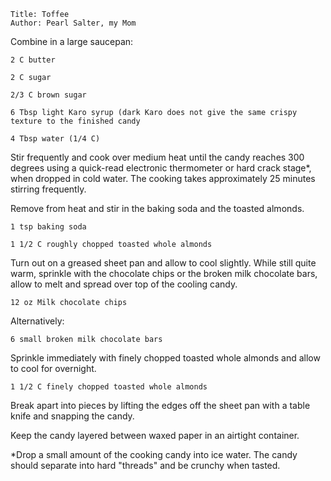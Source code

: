 ~~~ recipe-info
Title: Toffee
Author: Pearl Salter, my Mom
~~~

Combine in a large saucepan:

~~~ recipe-ingredients
2 C butter

2 C sugar

2/3 C brown sugar

6 Tbsp light Karo syrup (dark Karo does not give the same crispy texture to the finished candy

4 Tbsp water (1/4 C)
~~~

Stir frequently and cook over medium heat until the candy reaches 300 degrees using a quick-read electronic
thermometer or hard crack stage*, when dropped in cold water. The cooking takes approximately 25
minutes stirring frequently.

Remove from heat and stir in the baking soda and the toasted almonds.

~~~ recipe-ingredients
1 tsp baking soda

1 1/2 C roughly chopped toasted whole almonds
~~~

Turn out on a greased sheet pan and allow to cool slightly. While still quite warm, sprinkle with
the chocolate chips or the broken milk chocolate bars, allow to melt and spread over top of the
cooling candy.

~~~ recipe-ingredients
12 oz Milk chocolate chips
~~~

Alternatively:

~~~ recipe-ingredients
6 small broken milk chocolate bars
~~~

Sprinkle immediately with finely chopped toasted whole almonds and allow to cool for overnight.

~~~ recipe-ingredients
1 1/2 C finely chopped toasted whole almonds
~~~

Break apart into pieces by lifting the edges off the sheet pan with a table knife and snapping the
candy.

Keep the candy layered between waxed paper in an airtight container.

*Drop a small amount of the cooking candy into ice water. The candy should separate into hard
"threads" and be crunchy when tasted.
